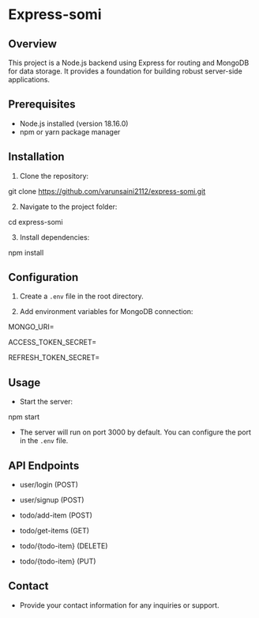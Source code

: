 # Express-somi

## Overview

This project is a Node.js backend using Express for routing and MongoDB for data storage. It provides a foundation for building robust server-side applications.

## Prerequisites

- Node.js installed (version 18.16.0)
- npm or yarn package manager

## Installation

1. Clone the repository:

git clone https://github.com/varunsaini2112/express-somi.git

2. Navigate to the project folder:

cd express-somi

3. Install dependencies:

npm install

## Configuration

1. Create a `.env` file in the root directory.

2. Add environment variables for MongoDB connection:

MONGO_URI=<your-mongodb-uri>

ACCESS_TOKEN_SECRET=<your-jwt-access-token-secret>

REFRESH_TOKEN_SECRET=<your-jwt-refresh-token-secret>

## Usage

- Start the server:

npm start
- The server will run on port 3000 by default. You can configure the port in the `.env` file.

## API Endpoints

- user/login (POST)
- user/signup (POST)

- todo/add-item (POST)
- todo/get-items (GET)
- todo/{todo-item} (DELETE)
- todo/{todo-item} (PUT)

## Contact

- Provide your contact information for any inquiries or support.
